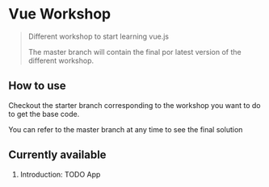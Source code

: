 # Vue Workshop

> Different workshop to start learning vue.js
>
> The master branch will contain the final por latest version of the different workshop.
 
How to use
----------
Checkout the starter branch corresponding to the workshop 
you want to do to get the base code.

You can refer to the master branch at any time to see the final solution

Currently available
-------------------
1. Introduction: TODO App